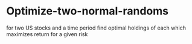 # Optimize-two-normal-randoms
for two US stocks and a time period find optimal holdings of each which maximizes return for a given risk
